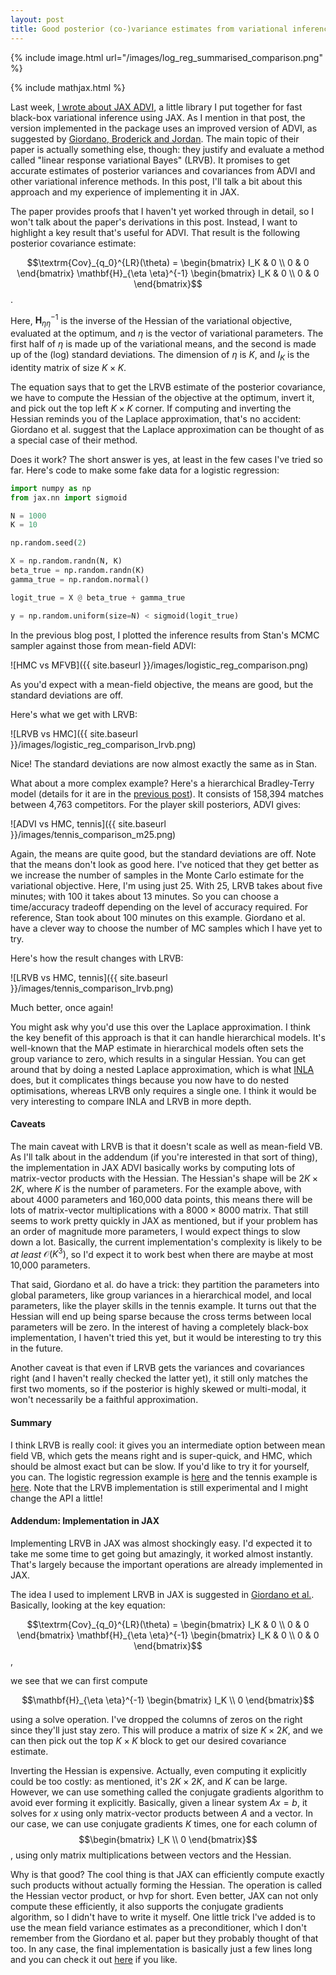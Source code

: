 ```yaml
---
layout: post
title: Good posterior (co-)variance estimates from variational inference
---
```


{% include image.html url="/images/log_reg_summarised_comparison.png" %}

{% include mathjax.html %}

Last week, [I wrote about JAX
ADVI](https://martiningram.github.io/deterministic-advi/), a little library I
put together for fast black-box variational inference using JAX. As I mention in
that post, the version implemented in the package uses an improved version of
ADVI, as suggested by [Giordano, Broderick and
Jordan](https://jmlr.org/papers/v19/17-670.html). The main topic of their paper
is actually something else, though: they justify and evaluate a method called
"linear response variational Bayes" (LRVB). It promises to get accurate
estimates of posterior variances and covariances from ADVI and other variational
inference methods. In this post, I'll talk a bit about this approach and my
experience of implementing it in JAX.

The paper provides proofs that I haven't yet worked through in detail, so I
won't talk about the paper's derivations in this post. Instead, I want to
highlight a key result that's useful for ADVI. That result is the following
posterior covariance estimate:

$$\textrm{Cov}_{q_0}^{LR}(\theta) = \begin{bmatrix} I_K & 0 \\ 0 & 0 \end{bmatrix} \mathbf{H}_{\eta \eta}^{-1} \begin{bmatrix} I_K & 0 \\ 0 & 0 \end{bmatrix}$$.

Here, $\mathbf{H}_{\eta \eta}^{-1}$ is the inverse of the Hessian of the
variational objective, evaluated at the optimum, and $\eta$ is the vector of
variational parameters. The first half of $\eta$ is made up of the variational
means, and the second is made up of the (log) standard deviations. The dimension
of $\eta$ is $K$, and $I_K$ is the identity matrix of size $K \times K$.

The equation says that to get the LRVB estimate of the posterior covariance, we have to compute the Hessian of the objective at the optimum, invert it, and pick out the top left $K \times K$ corner. If computing and inverting the Hessian reminds you of the Laplace approximation, that's no accident: Giordano et al. suggest that the Laplace approximation can be thought of as a special case of their method.

Does it work? The short answer is yes, at least in the few cases I've tried so far. Here's code to make some fake data for a logistic regression:

```python
import numpy as np
from jax.nn import sigmoid

N = 1000
K = 10

np.random.seed(2)

X = np.random.randn(N, K)
beta_true = np.random.randn(K)
gamma_true = np.random.normal()

logit_true = X @ beta_true + gamma_true

y = np.random.uniform(size=N) < sigmoid(logit_true)
```

In the previous blog post, I plotted the inference results from Stan's MCMC
sampler against those from mean-field ADVI:

![HMC vs MFVB]({{ site.baseurl }}/images/logistic_reg_comparison.png)

As you'd expect with a mean-field objective, the means are good, but the standard deviations are off.

Here's what we get with LRVB:

![LRVB vs HMC]({{ site.baseurl }}/images/logistic_reg_comparison_lrvb.png)

Nice! The standard deviations are now almost exactly the same as in Stan.

What about a more complex example? Here's a hierarchical Bradley-Terry model (details for it are in the [previous post](https://martiningram.github.io/deterministic-advi/)). It consists of 158,394 matches between 4,763 competitors. For the player skill posteriors, ADVI gives:

![ADVI vs HMC, tennis]({{ site.baseurl }}/images/tennis_comparison_m25.png)

Again, the means are quite good, but the standard deviations are off. Note that the means don't look as good here. I've noticed that they get better as we increase the number of samples in the Monte Carlo estimate for the variational objective. Here, I'm using just 25. With 25, LRVB takes about five minutes; with 100 it takes about 13 minutes. So you can choose a time/accuracy tradeoff depending on the level of accuracy required. For reference, Stan took about 100 minutes on this example. Giordano et al. have a clever way to choose the number of MC samples which I have yet to try.

Here's how the result changes with LRVB:

![LRVB vs HMC, tennis]({{ site.baseurl }}/images/tennis_comparison_lrvb.png)

Much better, once again!

You might ask why you'd use this over the Laplace approximation. I think the key benefit of this approach is that it can handle hierarchical models. It's well-known that the MAP estimate in hierarchical models often sets the group variance to zero, which results in a singular Hessian. You can get around that by doing a nested Laplace approximation, which is what [INLA](https://researchportal.bath.ac.uk/en/publications/bayesian-computing-with-inla-a-review) does, but it complicates things because you now have to do nested optimisations, whereas LRVB only requires a single one. I think it would be very interesting to compare INLA and LRVB in more depth. 

#### Caveats

The main caveat with LRVB is that it doesn't scale as well as mean-field VB. As I'll talk about in the addendum (if you're interested in that sort of thing), the implementation in JAX ADVI basically works by computing lots of matrix-vector products with the Hessian. The Hessian's shape will be $2K \times 2K$, where $K$ is the number of parameters. For the example above, with about 4000 parameters and 160,000 data points, this means there will be lots of matrix-vector multiplications with a $8000 \times 8000$ matrix. That still seems to work pretty quickly in JAX as mentioned, but if your problem has an order of magnitude more parameters, I would expect things to slow down a lot. Basically, the current implementation's complexity is likely to be _at least_ $\mathcal{O}(K^3)$, so I'd expect it to work best when there are maybe at most 10,000 parameters.

That said, Giordano et al. do have a trick: they partition the parameters into global parameters, like group variances in a hierarchical model, and local parameters, like the player skills in the tennis example. It turns out that the Hessian will end up being sparse because the cross terms between local parameters will be zero. In the interest of having a completely black-box implementation, I haven't tried this yet, but it would be interesting to try this in the future.

Another caveat is that even if LRVB gets the variances and covariances right (and I haven't really checked the latter yet), it still only matches the first two moments, so if the posterior is highly skewed or multi-modal, it won't necessarily be a faithful approximation.

#### Summary

I think LRVB is really cool: it gives you an intermediate option between mean field VB, which gets the means right and is super-quick, and HMC, which should be almost exact but can be slow. If you'd like to try it for yourself, you can. The logistic regression example is [here](https://github.com/martiningram/jax_advi/blob/main/examples/Logistic%20regression%20example.ipynb) and the tennis example is [here](https://github.com/martiningram/jax_advi/blob/main/examples/Tennis%20example.ipynb). Note that the LRVB implementation is still experimental and I might change the API a little!

#### Addendum: Implementation in JAX

Implementing LRVB in JAX was almost shockingly easy. I'd expected it to take me some time to get going but amazingly, it worked almost instantly. That's largely because the important operations are already implemented in JAX.

The idea I used to implement LRVB in JAX is suggested in [Giordano et al.](https://jmlr.org/papers/v19/17-670.html). Basically, looking at the key equation:

$$\textrm{Cov}_{q_0}^{LR}(\theta) = \begin{bmatrix} I_K & 0 \\ 0 & 0
\end{bmatrix} \mathbf{H}_{\eta \eta}^{-1} \begin{bmatrix} I_K & 0 \\ 0 & 0
\end{bmatrix}$$,

we see that we can first compute

$$\mathbf{H}_{\eta \eta}^{-1} \begin{bmatrix} I_K \\ 0 \end{bmatrix}$$

using a solve operation. I've dropped the columns of zeros on the right since they'll just stay zero. This will produce a matrix of size $K \times 2K$, and we can then pick out the top $K \times K$ block to get our desired covariance estimate.

Inverting the Hessian is expensive. Actually, even computing it explicitly could be too costly: as mentioned, it's $2K \times 2K$, and $K$ can be large. However, we can use something called the conjugate gradients algorithm to avoid ever forming it explicitly. Basically, given a linear system $Ax = b$, it solves for $x$ using only matrix-vector products between $A$ and a vector. In our case, we can use conjugate gradients $K$ times, one for each column of $$\begin{bmatrix} I_K \\ 0 \end{bmatrix}$$, using only matrix multiplications between vectors and the Hessian.

Why is that good? The cool thing is that JAX can efficiently compute exactly
such products without actually forming the Hessian. The operation is called the
Hessian vector product, or hvp for short. Even better, JAX can not only compute
these efficiently, it also supports the conjugate gradients algorithm, so I
didn't have to write it myself. One little trick I've added is to use the mean
field variance estimates as a preconditioner, which I don't remember from the
Giordano et al. paper but they probably thought of that too. In any case, the
final implementation is basically just a few lines long and you can check it out
[here](https://github.com/martiningram/jax_advi/blob/main/jax_advi/lrvb.py#L49)
if you like.
